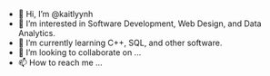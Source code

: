 - 👋 Hi, I’m @kaitlyynh
- 👀 I’m interested in Software Development, Web Design, and Data Analytics.
- 🌱 I’m currently learning C++, SQL, and other software.
- 💞️ I’m looking to collaborate on ...
- 📫 How to reach me ...

<!---
kaitlyynh/kaitlyynh is a ✨ special ✨ repository because its `README.md` (this file) appears on your GitHub profile.
You can click the Preview link to take a look at your changes.
--->
